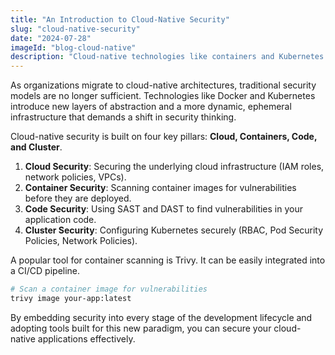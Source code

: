 ```yaml
---
title: "An Introduction to Cloud-Native Security"
slug: "cloud-native-security"
date: "2024-07-28"
imageId: "blog-cloud-native"
description: "Cloud-native technologies like containers and Kubernetes require a new approach to security. Learn the fundamentals of securing modern cloud environments."
---
```


As organizations migrate to cloud-native architectures, traditional security models are no longer sufficient. Technologies like Docker and Kubernetes introduce new layers of abstraction and a more dynamic, ephemeral infrastructure that demands a shift in security thinking.

Cloud-native security is built on four key pillars: **Cloud, Containers, Code, and Cluster**.

1.  **Cloud Security**: Securing the underlying cloud infrastructure (IAM roles, network policies, VPCs).
2.  **Container Security**: Scanning container images for vulnerabilities before they are deployed.
3.  **Code Security**: Using SAST and DAST to find vulnerabilities in your application code.
4.  **Cluster Security**: Configuring Kubernetes securely (RBAC, Pod Security Policies, Network Policies).

A popular tool for container scanning is Trivy. It can be easily integrated into a CI/CD pipeline.

```bash
# Scan a container image for vulnerabilities
trivy image your-app:latest
```

By embedding security into every stage of the development lifecycle and adopting tools built for this new paradigm, you can secure your cloud-native applications effectively.
